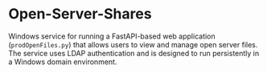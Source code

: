 # Open-Server-Shares
Windows service for running a FastAPI-based web application (`prodOpenFiles.py`) that allows users to view and manage open server files. The service uses LDAP authentication and is designed to run persistently in a Windows domain environment.
